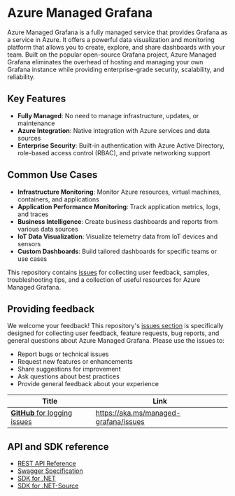 # Azure Managed Grafana

Azure Managed Grafana is a fully managed service that provides Grafana as a service in Azure. It offers a powerful data visualization and monitoring platform that allows you to create, explore, and share dashboards with your team. Built on the popular open-source Grafana project, Azure Managed Grafana eliminates the overhead of hosting and managing your own Grafana instance while providing enterprise-grade security, scalability, and reliability.

## Key Features

- **Fully Managed**: No need to manage infrastructure, updates, or maintenance
- **Azure Integration**: Native integration with Azure services and data sources
- **Enterprise Security**: Built-in authentication with Azure Active Directory, role-based access control (RBAC), and private networking support

## Common Use Cases

- **Infrastructure Monitoring**: Monitor Azure resources, virtual machines, containers, and applications
- **Application Performance Monitoring**: Track application metrics, logs, and traces
- **Business Intelligence**: Create business dashboards and reports from various data sources
- **IoT Data Visualization**: Visualize telemetry data from IoT devices and sensors
- **Custom Dashboards**: Build tailored dashboards for specific teams or use cases

This repository contains [issues](https://github.com/Azure/azure-managed-grafana/issues) for collecting user feedback, samples, troubleshooting tips, and a collection of useful resources for Azure Managed Grafana.

## Providing feedback

We welcome your feedback! This repository's [issues section](https://github.com/Azure/azure-managed-grafana/issues) is specifically designed for collecting user feedback, feature requests, bug reports, and general questions about Azure Managed Grafana. Please use the issues to:

- Report bugs or technical issues
- Request new features or enhancements
- Share suggestions for improvement
- Ask questions about best practices
- Provide general feedback about your experience

| Title | Link |
|-|-|
| [**GitHub** for logging issues](https://aka.ms/managed-grafana/issues) | https://aka.ms/managed-grafana/issues |

## API and SDK reference

* [REST API Reference](https://learn.microsoft.com/en-us/rest/api/managed-grafana/)
* [Swagger Specification](https://github.com/Azure/azure-rest-api-specs/blob/master/specification/dashboard/resource-manager/Microsoft.Dashboard/stable/2023-09-01/grafana.json)
* [SDK for .NET](https://www.nuget.org/packages/Azure.ResourceManager.Grafana)
* [SDK for .NET-Source](https://github.com/Azure/azure-sdk-for-net/tree/main/sdk/grafana/Azure.ResourceManager.Grafana)
